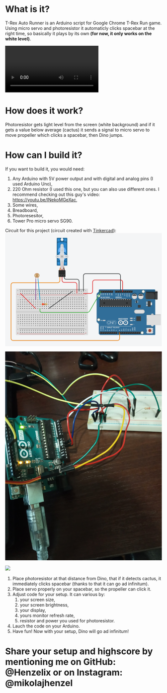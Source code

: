 # What is it?
T-Rex Auto Runner is an Arduino script for Google Chrome T-Rex Run game. Using micro servo and photoresistor it automaticly clicks spacebar at the right time, so basically it plays by its own **(for now, it only works on the white level)**.

![Demonstartion video](https://i.imgur.com/FcxfcvR.mp4)

# How does it work?
Photoresistor gets light level from the screen (white background) and if it gets a value below average (cactus) it sends a signal to micro servo to move propeller which clicks a spacebar, then Dino jumps.

# How can I build it?
If you want to build it, you would need:

1. Any Arduino with 5V power output and with digital and analog pins (I used Arduino Uno),
1. 220 Ohm resistor (I used this one, but you can also use different ones. I recommend checking out this guy's video: https://youtu.be/INekoMGeXac,
1. Some wires,
1. Breadboard,
1. Photoresesitor,
1. Tower Pro micro servo SG90.

Circuit for this project (circuit created with [Tinkercad](https://tinkercad.com)):
![](t-rex-circuit.png)

![](1.jpg)

![](2.jpg)

1. Place photoresistor at that distance from Dino, that if it detects cactus, it immediately clicks spacebar (thanks to that it can go ad infinitum).
1. Place servo properly on your spacebar, so the propeller can click it.
1. Adjust code for your setup. It can various by:
   1. your screen size,
   1. your screen brightness,
   1. your display,
   1. yours monitor refresh rate,
   1. resistor and power you used for photoresistor.
1. Lauch the code on your Arduino.
1. Have fun! Now with your setup, Dino will go ad infinitum!

#  Share your setup and highscore by mentioning me on GitHub: @Henzelix or on Instagram: @mikolajhenzel
